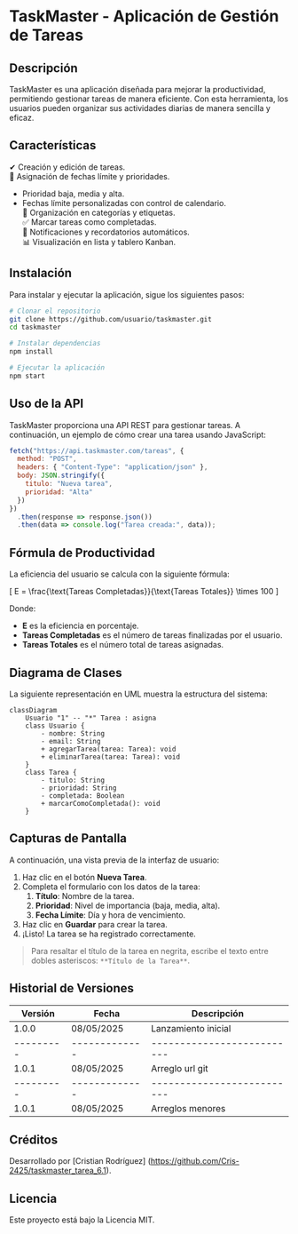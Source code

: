 # TaskMaster - Aplicación de Gestión de Tareas

## Descripción

TaskMaster es una aplicación diseñada para mejorar la productividad, permitiendo gestionar tareas de manera eficiente. Con esta herramienta, los usuarios pueden organizar sus actividades diarias de manera sencilla y eficaz.

## Características

✔ Creación y edición de tareas.  
📅 Asignación de fechas límite y prioridades.  
- Prioridad baja, media y alta.  
- Fechas límite personalizadas con control de calendario.  
📂 Organización en categorías y etiquetas.  
✅ Marcar tareas como completadas.  
🔔 Notificaciones y recordatorios automáticos.  
📊 Visualización en lista y tablero Kanban.

## Instalación

Para instalar y ejecutar la aplicación, sigue los siguientes pasos:

```bash
# Clonar el repositorio
git clone https://github.com/usuario/taskmaster.git
cd taskmaster

# Instalar dependencias
npm install

# Ejecutar la aplicación
npm start
```

## Uso de la API

TaskMaster proporciona una API REST para gestionar tareas. A continuación, un ejemplo de cómo crear una tarea usando JavaScript:

```javascript
fetch("https://api.taskmaster.com/tareas", {
  method: "POST",
  headers: { "Content-Type": "application/json" },
  body: JSON.stringify({
    titulo: "Nueva tarea",
    prioridad: "Alta"
  })
})
  .then(response => response.json())
  .then(data => console.log("Tarea creada:", data));
```

## Fórmula de Productividad

La eficiencia del usuario se calcula con la siguiente fórmula:

\[
E = \frac{\text{Tareas Completadas}}{\text{Tareas Totales}} \times 100
\]

Donde:
- **E** es la eficiencia en porcentaje.  
- **Tareas Completadas** es el número de tareas finalizadas por el usuario.  
- **Tareas Totales** es el número total de tareas asignadas.

## Diagrama de Clases

La siguiente representación en UML muestra la estructura del sistema:

```mermaid
classDiagram
    Usuario "1" -- "*" Tarea : asigna
    class Usuario {
        - nombre: String
        - email: String
        + agregarTarea(tarea: Tarea): void
        + eliminarTarea(tarea: Tarea): void
    }
    class Tarea {
        - titulo: String
        - prioridad: String
        - completada: Boolean
        + marcarComoCompletada(): void
    }
```

## Capturas de Pantalla

A continuación, una vista previa de la interfaz de usuario:

1. Haz clic en el botón **Nueva Tarea**.  
2. Completa el formulario con los datos de la tarea:  
   1. **Título**: Nombre de la tarea.  
   2. **Prioridad**: Nivel de importancia (baja, media, alta).  
   3. **Fecha Límite**: Día y hora de vencimiento.  
3. Haz clic en **Guardar** para crear la tarea.  
4. ¡Listo! La tarea se ha registrado correctamente.

> Para resaltar el título de la tarea en negrita, escribe el texto entre dobles asteriscos: `**Título de la Tarea**`.

## Historial de Versiones

| Versión | Fecha       | Descripción              |
|---------|-------------|--------------------------|
| 1.0.0   | 08/05/2025  | Lanzamiento inicial      |
|---------|-------------|--------------------------|
| 1.0.1   | 08/05/2025  | Arreglo url git          |
|---------|-------------|--------------------------|
| 1.0.1   | 08/05/2025  | Arreglos menores         |

## Créditos

Desarrollado por [Cristian Rodríguez]
(https://github.com/Cris-2425/taskmaster_tarea_6.1).

## Licencia

Este proyecto está bajo la Licencia MIT.